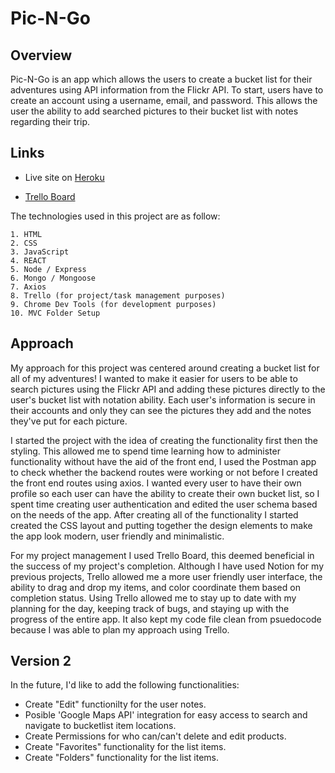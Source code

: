 # Pic-N-Go

## Overview

Pic-N-Go is an app which allows the users to create a bucket list for their adventures using API information from the Flickr API. To start, users have to create an account using a username, email, and password. This allows the user the ability to add searched pictures to their bucket list with notes regarding their trip.


## Links

- Live site on [Heroku](https://pic-n-go.herokuapp.com/)

- [Trello Board](https://trello.com/b/LI0EZ67x/pic-n-go)

The technologies used in this project are as follow: 

    1. HTML
    2. CSS
    3. JavaScript
    4. REACT
    5. Node / Express
    6. Mongo / Mongoose
    7. Axios
    8. Trello (for project/task management purposes)
    9. Chrome Dev Tools (for development purposes)
    10. MVC Folder Setup

<!-- ## Image
![RZ Logo](https://github.com/alirizvi061/rzessentials/blob/master/Wireframes/LogInPage.png) -->

## Approach

My approach for this project was centered around creating a bucket list for all of my adventures! I wanted to make it easier for users to be able to search pictures using the Flickr API and adding these pictures directly to the user's bucket list with notation ability. Each user's information is secure in their accounts and only they can see the pictures they add and the notes they've put for each picture. 

I started the project with the idea of creating the functionality first then the styling. This allowed me to spend time learning how to administer functionality without have the aid of the front end, I used the Postman app to check whether the backend routes were working or not before I created the front end routes using axios. I wanted every user to have their own profile so each user can have the ability to create their own bucket list, so I spent time creating user authentication and edited the user schema based on the needs of the app. After creating all of the functionality I started created the CSS layout and putting together the design elements to make the app look modern, user friendly and minimalistic. 

For my project management I used Trello Board, this deemed beneficial in the success of my project's completion. Although I have used Notion for my previous projects, Trello allowed me a more user friendly user interface, the ability to drag and drop my items, and color coordinate them based on completion status. Using Trello allowed me to stay up to date with my planning for the day, keeping track of bugs, and staying up with the progress of the entire app. It also kept my code file clean from psuedocode because I was able to plan my approach using Trello. 

## Version 2

In the future, I'd like to add the following functionalities: 

- Create "Edit" functionilty for the user notes. 
- Posible 'Google Maps API' integration for easy access to search and navigate to bucketlist item locations.
- Create Permissions for who can/can't delete and edit products.
- Create "Favorites" functionality for the list items.
- Create "Folders" functionality for the list items.

   
